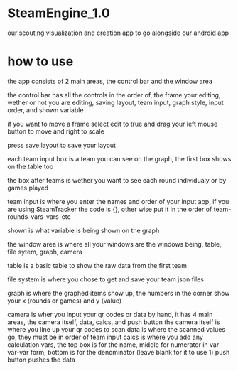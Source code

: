 # SteamEngine_1.0
our scouting visualization and creation app to go alongside our android app

# how to use

the app consists of 2 main areas, the control bar and the window area

the control bar has all the controls in the order of, the frame your editing, wether or not you are editing, saving layout, team input, graph style, input order, and shown variable


if you want to move a frame select edit to true and drag your left mouse button to move and right to scale

press save layout to save your layout

each team input box is a team you can see on the graph, the first box shows on the table too

the box after teams is wether you want to see each round individualy or by games played

team input is where you enter the names and order of your input app, if you are using SteamTracker the code is {}, other wise put it in the order of team-rounds-vars-vars-etc

shown is what variable is being shown on the graph


the window area is where all your windows are the windows being, table, file sytem, graph, camera

table is a basic table to show the raw data from the first team

file system is where you chose to get and save your team json files

graph is where the graphed items show up, the numbers in the corner show your x (rounds or games) and y (value)

camera is wher you input your qr codes or data by hand, it has 4 main areas, the camera itself, data, calcs, and push button
  the camera itself is where you line up your qr codes to scan
  data is where the scanned values go, they must be in order of team input
  calcs is where you add any calculation vars, the top box is for the name, middle for numerator in var-var-var form, bottom is for the denominator (leave blank for it to use 1)
  push button pushes the data
  
